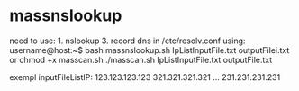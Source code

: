 # massnslookup
need to use:
	1. nslookup
	3. record dns in /etc/resolv.conf
using:
	username@host:~$ bash massnslookup.sh IpListInputFile.txt outputFilei.txt
or
	chmod +x masscan.sh
	./masscan.sh IpListInputFile.txt outputFile.txt 

exempl inputFileListIP:
	123.123.123.123
	321.321.321.321
	...
	231.231.231.231
